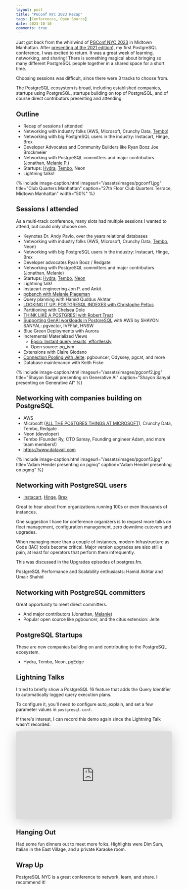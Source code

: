 ```yaml
---
layout: post
title: "PGConf NYC 2023 Recap"
tags: [Conferences, Open Source]
date: 2023-10-10
comments: true
---
```


Just got back from the whirlwind of [PGConf NYC 2023](https://2023.pgconf.nyc) in Midtown Manhattan. After [presenting at the 2021 edition](/blog/2021/12/06/pgconf-nyc-2021)), my first PostgreSQL conference, I was excited to return. It was a great week of learning, networking, and sharing! There is something magical about bringing so many different PostgreSQL people together in a shared space for a short time.

Choosing sessions was difficult, since there were 3 tracks to choose from.

The PostgreSQL ecosystem is broad, including established companies, startups using PostgreSQL, startups building on top of PostgreSQL, and of course direct contributors presenting and attending.

## Outline

* Recap of sessions I attended
* Networking with industry folks (AWS, Microsoft, Crunchy Data, [Tembo](https://tembo.io))
* Networking with big PostgreSQL users in the industry: Instacart, Hinge, Brex
* Developer Advocates and Community Builders like Ryan Booz Joe Brockmeier
* Networking with PostgreSQL committers and major contributors (Jonathan, [Melanie P.](https://postgresql.us/events/pgconfnyc2023/sessions/speaker/214-melanie-plageman/))
* Startups: [Hydra](https://www.hydra.so), [Tembo](https://tembo.io), Neon
* Lightning talks!

{% include image-caption.html imageurl="/assets/images/pgconf1.jpg" title="Club Quarters Manhattan" caption="27th Floor Club Quarters Terrace, Midtown Manhattan" width="50%" %}

## Sessions I attended

As a multi-track conference, many slots had multiple sessions I wanted to attend, but could only choose one.

* Keynotes Dr. Andy Pavlo, over the years relational databases
* Networking with industry folks (AWS, Microsoft, Crunchy Data, [Tembo](https://tembo.io), Neon)
* Networking with big PostgreSQL users in the industry: Instacart, Hinge, Brex
* Developer advocates Ryan Booz / Redgate
* Networking with PostgreSQL committers and major contributors (Jonathan, Melanie)
* Startups: [Hydra](https://www.hydra.so), [Tembo](https://tembo.io), [Neon](https://neon.tech)
* Lightning talk!
* Instacart engineering Jon P. and Ankit
* [pgbench with Melanie Plageman](https://postgresql.us/events/pgconfnyc2023/sessions/speaker/214-melanie-plageman/)
* Query planning with Hamid Quddus Akhtar
* [LOOKING IT UP: POSTGRESQL INDEXES with Christophe Pettus](https://postgresql.us/events/pgconfnyc2023/sessions/session/1335-looking-it-up-postgresql-indexes/)
* Partitioning with Chelsea Dole
* [THINK LIKE A POSTGRES! with Robert Treat](https://postgresql.us/events/pgconfnyc2023/sessions/session/1321-think-like-a-postgres/)
* [Supporting GenAI workloads in PostgreSQL](https://postgresql.us/events/pgconfnyc2023/schedule/speaker/332-shayon-sanyal/) with AWS by SHAYON SANYAL: pgvector, IVFFlat, HNSW
* Blue Green Deployments with Aurora
* Incremental Materialized Views
    * [Epsio: Instant query results, effortlessly](https://www.epsio.io/)
    * Open source: pg_ivm
* Extensions with Claire Giodano
* [Connection Pooling with Jelte](https://postgresql.us/events/pgconfnyc2023/sessions/session/1359-the-future-of-connection-pooling-pgbouncer-or-something-else/): pgbouncer, Odyssey, pgcat, and more
* Database maintenance with Keith Fiske

{% include image-caption.html imageurl="/assets/images/pgconf2.jpg" title="Shayon Sanyal presenting on Generative AI" caption="Shayon Sanyal presenting on Generative AI" %}

## Networking with companies building on PostgreSQL

- AWS
- Microsoft ([ALL THE POSTGRES THINGS AT MICROSOFT](https://postgresql.us/events/pgconfnyc2023/sessions/session/1450-all-the-postgres-things-at-microsoft/)), Crunchy Data, Tembo, Redgate
- Neon (developer)
- Tembo (Founder Ry, CTO Samay, Founding engineer Adam, and more team members!)
- https://www.datavail.com

{% include image-caption.html imageurl="/assets/images/pgconf3.jpg" title="Adam Hendel presenting on pgmq" caption="Adam Hendel presenting on pgmq" %}

## Networking with PostgreSQL users

* [Instacart](https://www.instacart.com), [Hinge](https://hinge.co), [Brex](https://www.brex.com)

Great to hear about from organizations running 100s or even thousands of instances.

One suggestion I have for conference organizers is to request more talks on fleet management, configuration management, zero downtime cutovers and upgrades.

When managing more than a couple of instances, modern Infrastructure as Code (IAC) tools become critical. Major version upgrades are also still a pain, at least for operators that perform them infrequently.

This was discussed in the Upgrades episodes of postgres.fm.

PostgreSQL Performance and Scalability enthusiasts: Hamid Akhtar and Umair Shahid

## Networking with PostgreSQL committers

Great opportunity to meet direct committers.

* And major contributors (Jonathan, [Melanie](https://postgresql.us/events/pgconfnyc2023/sessions/speaker/214-melanie-plageman/))
* Popular open source like pgbouncer, and the citus extension: Jelte

## PostgreSQL Startups

These are new companies building on and contributing to the PostgreSQL ecosystem.

* Hydra, Tembo, Neon, pgEdge

## Lightning Talks

I tried to briefly show a PostgreSQL 16 feature that adds the Query Identifier to automatically logged query execution plans.

To configure it, you'll need to configure auto_explain, and set a few parameter values in `postgresql.conf`.

If there's interest, I can record this demo again since the Lightning Talk wasn't recorded.

<iframe class="speakerdeck-iframe" frameborder="0" src="https://speakerdeck.com/player/bf88a177a6d74a8ebb3cc34b383b91cb" title="PGConf NYC 2023: Lightning Talk — Query Identifier" allowfullscreen="true" style="border: 0px; background: padding-box rgba(0, 0, 0, 0.1); margin: 0px; padding: 0px; border-radius: 6px; box-shadow: rgba(0, 0, 0, 0.2) 0px 5px 40px; width: 100%; height: auto; aspect-ratio: 560 / 315;" data-ratio="1.7777777777777777"></iframe>

## Hanging Out

Had some fun dinners out to meet more folks. Highlights were Dim Sum, Italian in the East Village, and a private Karaoke room.

## Wrap Up

PostgreSQL NYC is a great conference to network, learn, and share. I recommend it!
